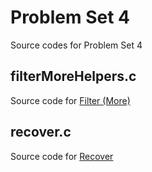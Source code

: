 # Problem Set 4
Source codes for Problem Set 4
## filterMoreHelpers.c
Source code for [Filter (More)](https://cs50.harvard.edu/x/2020/psets/4/filter/more/)
## recover.c
Source code for [Recover](https://cs50.harvard.edu/x/2020/psets/4/recover/)

